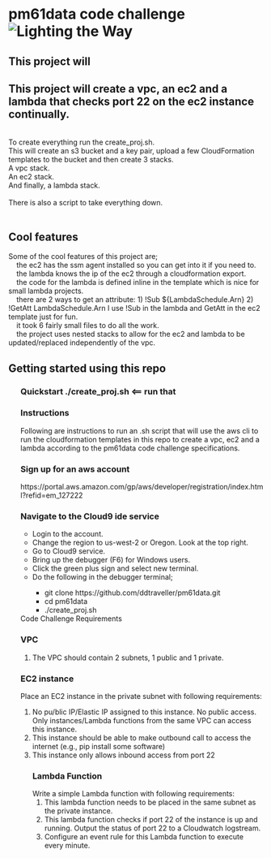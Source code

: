 <h1>pm61data code challenge
<img src="https://upload.wikimedia.org/wikipedia/commons/4/49/Creation_of_man_Prometheus_Berthelemy_Louvre_INV20043.jpg" alt="Lighting the Way" /></h1>
<h2>This project will</h2>
<h2>This project will create a vpc, an ec2 and a lambda that checks port 22 on the ec2 instance continually.</h2>
<br>
To create everything run the create_proj.sh.<br>
This will create an s3 bucket and a key pair, upload a few CloudFormation templates to the bucket and then create 3 stacks.<br>
A vpc stack.<br>
An ec2 stack.<br>
And finally, a lambda stack.<br>
<br>
There is also a script to take everything down.<br>
<br>

<h2>Cool features</h2>
Some of the cool features of this project are; <br>
&nbsp;&nbsp;&nbsp;&nbsp;the ec2 has the ssm agent installed so you can get into it if you need to.<br>
&nbsp;&nbsp;&nbsp;&nbsp;the lambda knows the ip of the ec2 through a cloudformation export.<br>
&nbsp;&nbsp;&nbsp;&nbsp;the code for the lambda is defined inline in the template which is nice for small lambda projects. <br>
&nbsp;&nbsp;&nbsp;&nbsp;there are 2 ways to get an attribute: 1) !Sub ${LambdaSchedule.Arn} 2) !GetAtt LambdaSchedule.Arn I use !Sub in the lambda and GetAtt in the ec2 template just for fun.<br>
&nbsp;&nbsp;&nbsp;&nbsp;it took 6 fairly small files to do all the work.<br>
&nbsp;&nbsp;&nbsp;&nbsp;the project uses nested stacks to allow for the ec2 and lambda to be updated/replaced independently of the vpc.  
<h2>Getting started using this repo</h2>
<ul> 
<h3>Quickstart
./create_proj.sh <== run that<br>
<h3>Instructions</h3>
Following are instructions to run an .sh script that will use the aws cli to run the cloudformation templates in this repo to create a vpc, ec2 and a lambda according to the pm61data code challenge specifications.
<h3>Sign up for an aws account</h3>
https://portal.aws.amazon.com/gp/aws/developer/registration/index.html?refid=em_127222

<h3>Navigate to the Cloud9 ide service</h3>
<ul>
<li>Login to the account.</li>
<li>Change the region to us-west-2 or Oregon. Look at the top right.</li>
<li>Go to Cloud9 service.</li>
<li>Bring up the debugger (F6) for Windows users.</li> 
<li>Click the green plus sign and select new terminal.</li>
<li>Do the following in the debugger terminal;</li>
<ul>
  <li>git clone https://github.com/ddtraveller/pm61data.git</li>
  <li>cd pm61data</li>
  <li>./create_proj.sh</li>
</ul></ul>
Code Challenge Requirements
<h3>VPC</h3>
<ol><li>The VPC should contain 2 subnets, 1 public and 1 private.</li></ol>
<h3>EC2 instance</h3>
Place an EC2 instance in the private subnet with following requirements:
<ol><li>No pu/blic IP/Elastic IP assigned to this instance. No public access. Only
instances/Lambda functions from the same VPC can access this instance.</li>
<li>This instance should be able to make outbound call to access the internet (e.g., pip
install some software)</li>
<li>This instance only allows inbound access from port 22
<h3>Lambda Function</h3>
Write a simple Lambda function with following requirements:
<ol>
<li>This lambda function needs to be placed in the same subnet as the private instance.</li>
<li>This lambda function checks if port 22 of the instance is up and running. Output the
status of port 22 to a Cloudwatch logstream.</li>
 <li>Configure an event rule for this Lambda function to execute every minute.</li></ol></ol>
